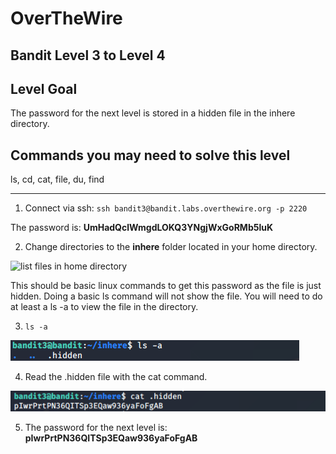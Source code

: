 # OverTheWire

## Bandit Level 3 to Level 4

## Level Goal

The password for the next level is stored in a hidden file in the inhere directory.

## Commands you may need to solve this level

ls, cd, cat, file, du, find

----------------------------------------------------------------------------------------------------------------------------

1. Connect via ssh: 
	`ssh bandit3@bandit.labs.overthewire.org -p 2220`

The password is: **UmHadQclWmgdLOKQ3YNgjWxGoRMb5luK**

2. Change directories to the **inhere** folder located in your home directory.

![list files in home directory](images/level3to4.chage.dir.inhere.png?raw=true)

This should be basic linux commands to get this password as the file is just hidden. Doing a basic ls command will not show the file. You will need to do at least a ls -a to view the file in the directory. 

3. `ls -a`

![list files in home directory](images/level3to4.list.hidden.files.png?raw=true)

4. Read the .hidden file with the cat command.

![list files in home directory](images/level3to4.read.hidden.file.png?raw=true)

5. The password for the next level is: **pIwrPrtPN36QITSp3EQaw936yaFoFgAB**